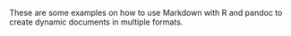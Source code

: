 These are some examples on how to use Markdown with R and pandoc to create
dynamic documents in multiple formats. 

